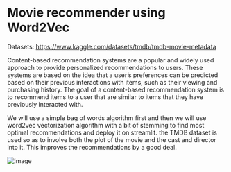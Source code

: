 # Movie recommender using Word2Vec

Datasets: https://www.kaggle.com/datasets/tmdb/tmdb-movie-metadata

Content-based recommendation systems are a popular and widely used approach to provide personalized recommendations to users. These systems are based on the idea that a user’s preferences can be predicted based on their previous interactions with items, such as their viewing and purchasing history. The goal of a content-based recommendation system is to recommend items to a user that are similar to items that they have previously interacted with.

We will use a simple bag of words algorithm first and then we will use word2vec vectorization algorithm with a bit of stemming to find most optimal recommendations and deploy it on streamlit. the TMDB dataset is used so as to involve both the plot of the movie and the cast and director into it. This improves the recommendations by a good deal.

![image](https://github.com/RutunjayRao/movie-recommender/assets/89570687/7327b433-cbb7-46ff-8e81-3b47dac2009d)
